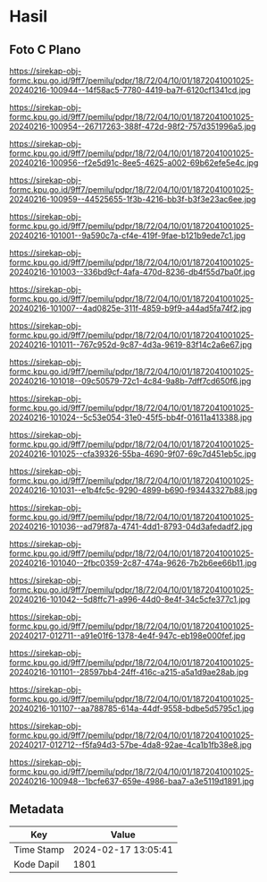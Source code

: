 # Hasil

## Foto C Plano

https://sirekap-obj-formc.kpu.go.id/9ff7/pemilu/pdpr/18/72/04/10/01/1872041001025-20240216-100944--14f58ac5-7780-4419-ba7f-6120cf1341cd.jpg

https://sirekap-obj-formc.kpu.go.id/9ff7/pemilu/pdpr/18/72/04/10/01/1872041001025-20240216-100954--26717263-388f-472d-98f2-757d351996a5.jpg

https://sirekap-obj-formc.kpu.go.id/9ff7/pemilu/pdpr/18/72/04/10/01/1872041001025-20240216-100956--f2e5d91c-8ee5-4625-a002-69b62efe5e4c.jpg

https://sirekap-obj-formc.kpu.go.id/9ff7/pemilu/pdpr/18/72/04/10/01/1872041001025-20240216-100959--44525655-1f3b-4216-bb3f-b3f3e23ac6ee.jpg

https://sirekap-obj-formc.kpu.go.id/9ff7/pemilu/pdpr/18/72/04/10/01/1872041001025-20240216-101001--9a590c7a-cf4e-419f-9fae-b121b9ede7c1.jpg

https://sirekap-obj-formc.kpu.go.id/9ff7/pemilu/pdpr/18/72/04/10/01/1872041001025-20240216-101003--336bd9cf-4afa-470d-8236-db4f55d7ba0f.jpg

https://sirekap-obj-formc.kpu.go.id/9ff7/pemilu/pdpr/18/72/04/10/01/1872041001025-20240216-101007--4ad0825e-311f-4859-b9f9-a44ad5fa74f2.jpg

https://sirekap-obj-formc.kpu.go.id/9ff7/pemilu/pdpr/18/72/04/10/01/1872041001025-20240216-101011--767c952d-9c87-4d3a-9619-83f14c2a6e67.jpg

https://sirekap-obj-formc.kpu.go.id/9ff7/pemilu/pdpr/18/72/04/10/01/1872041001025-20240216-101018--09c50579-72c1-4c84-9a8b-7dff7cd650f6.jpg

https://sirekap-obj-formc.kpu.go.id/9ff7/pemilu/pdpr/18/72/04/10/01/1872041001025-20240216-101024--5c53e054-31e0-45f5-bb4f-01611a413388.jpg

https://sirekap-obj-formc.kpu.go.id/9ff7/pemilu/pdpr/18/72/04/10/01/1872041001025-20240216-101025--cfa39326-55ba-4690-9f07-69c7d451eb5c.jpg

https://sirekap-obj-formc.kpu.go.id/9ff7/pemilu/pdpr/18/72/04/10/01/1872041001025-20240216-101031--e1b4fc5c-9290-4899-b690-f93443327b88.jpg

https://sirekap-obj-formc.kpu.go.id/9ff7/pemilu/pdpr/18/72/04/10/01/1872041001025-20240216-101036--ad79f87a-4741-4dd1-8793-04d3afedadf2.jpg

https://sirekap-obj-formc.kpu.go.id/9ff7/pemilu/pdpr/18/72/04/10/01/1872041001025-20240216-101040--2fbc0359-2c87-474a-9626-7b2b6ee66b11.jpg

https://sirekap-obj-formc.kpu.go.id/9ff7/pemilu/pdpr/18/72/04/10/01/1872041001025-20240216-101042--5d8ffc71-a996-44d0-8e4f-34c5cfe377c1.jpg

https://sirekap-obj-formc.kpu.go.id/9ff7/pemilu/pdpr/18/72/04/10/01/1872041001025-20240217-012711--a91e01f6-1378-4e4f-947c-eb198e000fef.jpg

https://sirekap-obj-formc.kpu.go.id/9ff7/pemilu/pdpr/18/72/04/10/01/1872041001025-20240216-101101--28597bb4-24ff-416c-a215-a5a1d9ae28ab.jpg

https://sirekap-obj-formc.kpu.go.id/9ff7/pemilu/pdpr/18/72/04/10/01/1872041001025-20240216-101107--aa788785-614a-44df-9558-bdbe5d5795c1.jpg

https://sirekap-obj-formc.kpu.go.id/9ff7/pemilu/pdpr/18/72/04/10/01/1872041001025-20240217-012712--f5fa94d3-57be-4da8-92ae-4ca1b1fb38e8.jpg

https://sirekap-obj-formc.kpu.go.id/9ff7/pemilu/pdpr/18/72/04/10/01/1872041001025-20240216-100948--1bcfe637-659e-4986-baa7-a3e5119d1891.jpg


## Metadata

| Key        | Value               |
| ---------- | ------------------- |
| Time Stamp | 2024-02-17 13:05:41 |
| Kode Dapil | 1801                |



